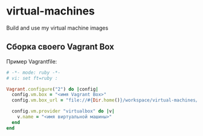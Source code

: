# virtual-machines
Build and use my virtual machine images

## Сборка своего Vagrant Box

Пример Vagrantfile:

```ruby
# -*- mode: ruby -*-
# vi: set ft=ruby :

Vagrant.configure("2") do |config|
  config.vm.box = "<имя Vagrant Box>"
  config.vm.box_url = "file://#{Dir.home()}/workspace/virtual-machines/boxes/<имя Vagrant Box>.json"

  config.vm.provider "virtualbox" do |v|
    v.name = "<имя виртуальной машины>"
  end
end
```
